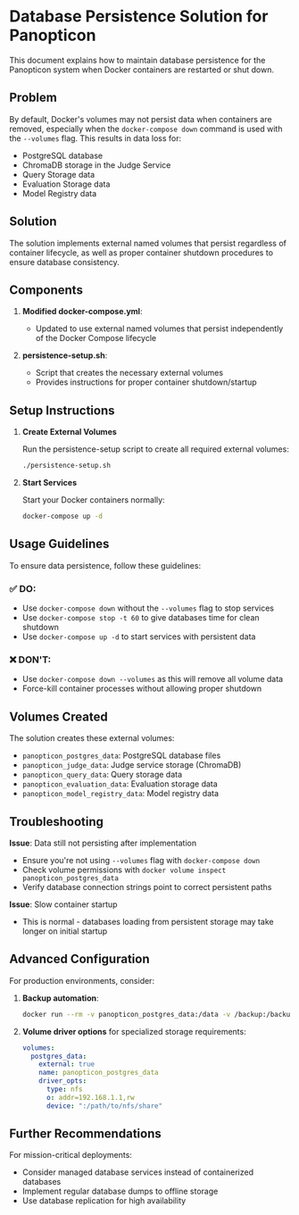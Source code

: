 # Database Persistence Solution for Panopticon

This document explains how to maintain database persistence for the Panopticon system when Docker containers are restarted or shut down.

## Problem

By default, Docker's volumes may not persist data when containers are removed, especially when the `docker-compose down` command is used with the `--volumes` flag. This results in data loss for:

- PostgreSQL database
- ChromaDB storage in the Judge Service
- Query Storage data
- Evaluation Storage data
- Model Registry data

## Solution

The solution implements external named volumes that persist regardless of container lifecycle, as well as proper container shutdown procedures to ensure database consistency.

## Components

1. **Modified docker-compose.yml**: 
   - Updated to use external named volumes that persist independently of the Docker Compose lifecycle
   
2. **persistence-setup.sh**:
   - Script that creates the necessary external volumes
   - Provides instructions for proper container shutdown/startup

## Setup Instructions

1. **Create External Volumes**

   Run the persistence-setup script to create all required external volumes:

   ```bash
   ./persistence-setup.sh
   ```

2. **Start Services**

   Start your Docker containers normally:

   ```bash
   docker-compose up -d
   ```

## Usage Guidelines

To ensure data persistence, follow these guidelines:

### ✅ DO:

- Use `docker-compose down` without the `--volumes` flag to stop services
- Use `docker-compose stop -t 60` to give databases time for clean shutdown
- Use `docker-compose up -d` to start services with persistent data

### ❌ DON'T:

- Use `docker-compose down --volumes` as this will remove all volume data
- Force-kill container processes without allowing proper shutdown

## Volumes Created

The solution creates these external volumes:

- `panopticon_postgres_data`: PostgreSQL database files
- `panopticon_judge_data`: Judge service storage (ChromaDB)
- `panopticon_query_data`: Query storage data
- `panopticon_evaluation_data`: Evaluation storage data
- `panopticon_model_registry_data`: Model registry data

## Troubleshooting

**Issue**: Data still not persisting after implementation
- Ensure you're not using `--volumes` flag with `docker-compose down`
- Check volume permissions with `docker volume inspect panopticon_postgres_data`
- Verify database connection strings point to correct persistent paths

**Issue**: Slow container startup
- This is normal - databases loading from persistent storage may take longer on initial startup

## Advanced Configuration

For production environments, consider:

1. **Backup automation**:
   ```bash
   docker run --rm -v panopticon_postgres_data:/data -v /backup:/backup ubuntu tar -czvf /backup/postgres-backup-$(date +%Y%m%d).tar.gz /data
   ```

2. **Volume driver options** for specialized storage requirements:
   ```yaml
   volumes:
     postgres_data:
       external: true
       name: panopticon_postgres_data
       driver_opts:
         type: nfs
         o: addr=192.168.1.1,rw
         device: ":/path/to/nfs/share"
   ```

## Further Recommendations

For mission-critical deployments:
- Consider managed database services instead of containerized databases
- Implement regular database dumps to offline storage
- Use database replication for high availability
